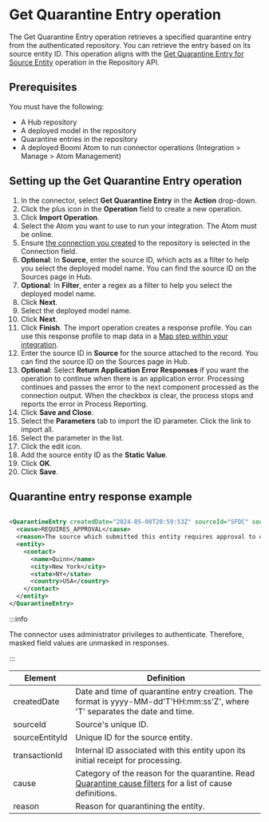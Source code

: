 # Get Quarantine Entry operation 

<head>
  <meta name="guidename" content="Integration"/>
  <meta name="context" content="GUID-81630969-17ee-4b5b-aaa3-53772d7dce74"/>
</head>


The Get Quarantine Entry operation retrieves a specified quarantine entry from the authenticated repository. You can retrieve the entry based on its source entity ID. This operation aligns with the [Get Quarantine Entry for Source Entity](/docs/Atomsphere/Master%20Data%20Hub/REST%20APIs/r-mdm-Get_Quarantine_Entry_for_Contributing_Source_Entity_f444cde0-1d24-4757-9eb2-f1e0422e0ac9.md) operation in the Repository API.

## Prerequisites

You must have the following:

- A Hub repository 
- A deployed model in the repository
- Quarantine entries in the repository
- A deployed Boomi Atom to run connector operations (Integration > Manage > Atom Management)

## Setting up the Get Quarantine Entry operation

1. In the connector, select **Get Quarantine Entry** in the **Action** drop-down.
2. Click the plus icon in the **Operation** field to create a new operation.
3. Click **Import Operation**.
4. Select the Atom you want to use to run your integration. The Atom must be online.
5. Ensure [the connection you created](/docs/Atomsphere/Integration/Connectors/int-Boomi_Data_Hub_connection.md) to the repository is selected in the Connection field.
6. **Optional**: In **Source**, enter the source ID, which acts as a filter to help you select the deployed model name. You can find the source ID on the Sources page in Hub.
7. **Optional**: In **Filter**, enter a regex as a filter to help you select the deployed model name.
8. Click **Next**.
9. Select the deployed model name. 
10. Click **Next**. 
11. Click **Finish**. The import operation creates a response profile. You can use this response profile to map data in a [Map step within your integration](/docs/Atomsphere/Integration/Process%20building/c-atm-Map_components_87f669d6-4999-445f-9f29-ed24e79c92dd.md).
12. Enter the source ID in **Source** for the source attached to the record. You can find the source ID on the Sources page in Hub.
13. **Optional**: Select **Return Application Error Responses** if you want the operation to continue when there is an application error. Processing continues and passes the error to the next component processed as the connection output. When the checkbox is clear, the process stops and reports the error in Process Reporting.
12. Click **Save and Close**.
13. Select the **Parameters** tab to import the ID parameter. Click the link to import all. 
14. Select the parameter in the list.
15. Click the edit icon. 
16. Add the source entity ID as the **Static Value**.
17. Click **OK**.
18. Click **Save**.


## Quarantine entry response example

```xml

<QuarantineEntry createdDate="2024-05-08T20:59:53Z" sourceId="SFDC" sourceEntityId="SF-2" transactionId="d093abc8-65df-4b3a-a364-91cbf1839198">
  <cause>REQUIRES_APPROVAL</cause>
  <reason>The source which submitted this entity requires approval to create a golden record.</reason>
  <entity>
    <contact>
      <name>Quinn</name>
      <city>New York</city>
      <state>NY</state>
      <country>USA</country>
    </contact>
  </entity>
</QuarantineEntry>

```
:::info 

The connector uses administrator privileges to authenticate. Therefore, masked field values are unmasked in responses.

:::

|Element | Definition |
| -----  | -----      |
| createdDate |  Date and time of quarantine entry creation. The format is yyyy-MM-dd'T'HH:mm:ss'Z', where 'T' separates the date and time.|
| sourceId    |    Source's unique ID.|
| sourceEntityId |  Unique ID for the source entity.|
| transactionId  | Internal ID associated with this entity upon its initial receipt for processing.   |
| cause          |  Category of the reason for the quarantine. Read [Quarantine cause filters](/docs/Atomsphere/Integration/Connectors/int-BDH_Query_Quarantine_Entries.md#quarantine-cause-filters) for a list of cause definitions.|
| reason         | Reason for quarantining the entity.|